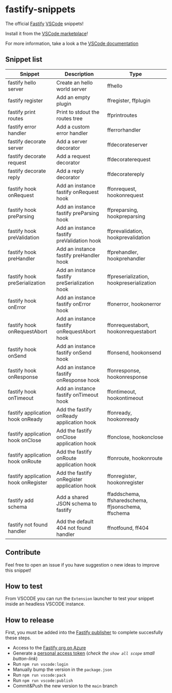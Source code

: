 # fastify-snippets

The official [Fastify](https://www.fastify.io/) [VSCode](https://code.visualstudio.com/) snippets! 

Install it from the [VSCode marketplace](https://marketplace.visualstudio.com/items?itemName=fastify.fastify-snippets)!

For more information, take a look a the [VSCode documentation](https://code.visualstudio.com/docs/editor/userdefinedsnippets)

## Snippet list

<!-- ##TOC-BUILDER## -->
Snippet|Description|Type
---|---|---
fastify hello server|Create an hello world server|ffhello
fastify register|Add an empty plugin|ffregister, ffplugin
fastify print routes|Print to stdout the routes tree|ffprintroutes
fastify error handler|Add a custom error handler|fferrorhandler
fastify decorate server|Add a server decorator|ffdecorateserver
fastify decorate request|Add a request decorator|ffdecoraterequest
fastify decorate reply|Add a reply decorator|ffdecoratereply
fastify hook onRequest|Add an instance fastify onRequest hook|ffonrequest, hookonrequest
fastify hook preParsing|Add an instance fastify preParsing hook|ffpreparsing, hookpreparsing
fastify hook preValidation|Add an instance fastify preValidation hook|ffprevalidation, hookprevalidation
fastify hook preHandler|Add an instance fastify preHandler hook|ffprehandler, hookprehandler
fastify hook preSerialization|Add an instance fastify preSerialization hook|ffpreserialization, hookpreserialization
fastify hook onError|Add an instance fastify onError hook|ffonerror, hookonerror
fastify hook onRequestAbort|Add an instance fastify onRequestAbort hook|ffonrequestabort, hookonrequestabort
fastify hook onSend|Add an instance fastify onSend hook|ffonsend, hookonsend
fastify hook onResponse|Add an instance fastify onResponse hook|ffonresponse, hookonresponse
fastify hook onTimeout|Add an instance fastify onTimeout hook|ffontimeout, hookontimeout
fastify application hook onReady|Add the fastify onReady application hook|ffonready, hookonready
fastify application hook onClose|Add the fastify onClose application hook|ffonclose, hookonclose
fastify application hook onRoute|Add the fastify onRoute application hook|ffonroute, hookonroute
fastify application hook onRegister|Add the fastify onRegister application hook|ffonregister, hookonregister
fastify add schema|Add a shared JSON schema to fastify|ffaddschema, ffsharedschema, ffjsonschema, ffschema
fastify not found handler|Add the default 404 not found handler|ffnotfound, ff404
<!-- ##TOC-BUILDER-END## -->

## Contribute

Feel free to open an issue if you have suggestion o new ideas to improve this snippet!


## How to test

From VSCODE you can run the `Extension` launcher to test your snippet inside an headless VSCODE instance.

## How to release

First, you must be added into the [Fastify publisher](https://marketplace.visualstudio.com/manage/publishers/fastify) to complete succesfully these steps.

- Access to the [Fastify org on Azure](https://dev.azure.com/fastify/)
- Generate a [personal access token](https://code.visualstudio.com/api/working-with-extensions/publishing-extension#get-a-personal-access-token) (_check the `show all scope` small button-link_)
- Run `npm run vscode:login`
- Manually bump the version in the `package.json`
- Run `npm run vscode:pack`
- Run `npm run vscode:publish`
- Commit&Push the new version to the `main` branch
